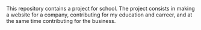 This repository contains a project for school.
The project consists in making a website for a company, contributing for my education and carreer, and at the same time contributing for the business.
